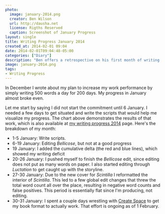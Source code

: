 ```yaml
---
photo:
  image: january-2014.png
  creator: Ben Wilson
  url: http://dausha.net
  license: Rigths Reserved
  caption: Screenshot of January Progress
layout: single
title: Writing Progress January 2014
created_at: 2014-02-01 09:04
date: 2014-02-01T09:04:48-05:00
categories: ["Diary"]
description: "Ben offers a retrospective on his first month of writing with a goal and visual analytics."
image: january-2014.png
tags:
- Writing Progress
---
```


<!--Lead Paragraph-->

In December I wrote about my plan to increase my work performance by simply writing 500 words a day for 200 days. My progress in January almost broke even.

<!--more-->

Let me start by saying I did not start the commitment until 6 January. I needed a few days to get situated and write the scripts that would help me visualize my progress. The chart above demonstrates the results of that work, which is also available at [my writing progress 2014](/posts-logs/2014-progress/) page. Here's the breakdown of my month:

* 1-5 January: Write scripts.
* 6-19 January: Editing *Bellicose*, but not at a good progress
* 19 January: I added the cumulative delta (the red and blue lines), which showed my writing deficit
* 20-26 January: I pushed myself to finish the *Bellicose* edit, since editing does not put as many words on paper. I also started editing through *Luctation* to get caught up with the storyline.
* 27-30 January: Due to the new cover for *Scintilla* I reformatted the interior of *Scintilla*. This led to a few global edit changes that threw the total word count all over the place, resulting in negative word counts and false positives. This period is essentially flat since I'm producing, not editing.
* 30-31 January: I spent a couple days wrestling with [Create Space](https://kdp.amazon.com/en_US/bookshelf) to get my book format to actually work. That effort is ongoing as of 1 February.
